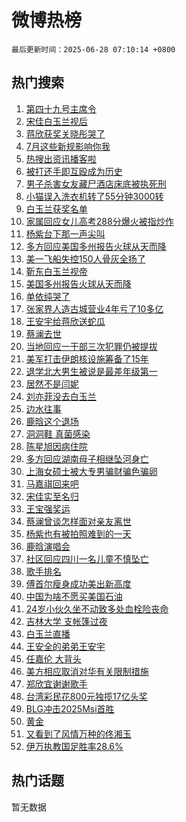 # 微博热榜

`最后更新时间：2025-06-28 07:10:14 +0800`

## 热门搜索

1. [第四十九号主席令](https://m.weibo.cn/search?containerid=100103type%3D1%26t%3D10%26q%3D%23%E7%AC%AC%E5%9B%9B%E5%8D%81%E4%B9%9D%E5%8F%B7%E4%B8%BB%E5%B8%AD%E4%BB%A4%23&stream_entry_id=51&isnewpage=1&extparam=seat%3D1%26cate%3D10103%26q%3D%2523%25E7%25AC%25AC%25E5%259B%259B%25E5%258D%2581%25E4%25B9%259D%25E5%258F%25B7%25E4%25B8%25BB%25E5%25B8%25AD%25E4%25BB%25A4%2523%26pos%3D0%26filter_type%3Drealtimehot%26stream_entry_id%3D51%26c_type%3D51%26dgr%3D0%26display_time%3D1751065813%26pre_seqid%3D17510658134730161962313)
1. [宋佳白玉兰视后](https://m.weibo.cn/search?containerid=100103type%3D1%26t%3D10%26q%3D%E5%AE%8B%E4%BD%B3%E7%99%BD%E7%8E%89%E5%85%B0%E8%A7%86%E5%90%8E&stream_entry_id=31&isnewpage=1&extparam=seat%3D1%26cate%3D5001%26q%3D%25E5%25AE%258B%25E4%25BD%25B3%25E7%2599%25BD%25E7%258E%2589%25E5%2585%25B0%25E8%25A7%2586%25E5%2590%258E%26pos%3D0%26dgr%3D0%26stream_entry_id%3D31%26filter_type%3Drealtimehot%26lcate%3D5001%26flag%3D16%26realpos%3D1%26c_type%3D31%26band_rank%3D1%26display_time%3D1751065813%26pre_seqid%3D17510658134730161962313)
1. [蒋欣获奖关晓彤哭了](https://m.weibo.cn/search?containerid=100103type%3D1%26t%3D10%26q%3D%23%E8%92%8B%E6%AC%A3%E8%8E%B7%E5%A5%96%E5%85%B3%E6%99%93%E5%BD%A4%E5%93%AD%E4%BA%86%23&stream_entry_id=31&isnewpage=1&extparam=seat%3D1%26cate%3D5001%26q%3D%2523%25E8%2592%258B%25E6%25AC%25A3%25E8%258E%25B7%25E5%25A5%2596%25E5%2585%25B3%25E6%2599%2593%25E5%25BD%25A4%25E5%2593%25AD%25E4%25BA%2586%2523%26pos%3D1%26dgr%3D0%26stream_entry_id%3D31%26filter_type%3Drealtimehot%26lcate%3D5001%26flag%3D2%26realpos%3D2%26c_type%3D31%26band_rank%3D2%26display_time%3D1751065813%26pre_seqid%3D17510658134730161962313)
1. [7月这些新规影响你我](https://m.weibo.cn/search?containerid=100103type%3D1%26t%3D10%26q%3D%237%E6%9C%88%E8%BF%99%E4%BA%9B%E6%96%B0%E8%A7%84%E5%BD%B1%E5%93%8D%E4%BD%A0%E6%88%91%23&stream_entry_id=31&isnewpage=1&extparam=seat%3D1%26cate%3D5001%26q%3D%25237%25E6%259C%2588%25E8%25BF%2599%25E4%25BA%259B%25E6%2596%25B0%25E8%25A7%2584%25E5%25BD%25B1%25E5%2593%258D%25E4%25BD%25A0%25E6%2588%2591%2523%26pos%3D2%26dgr%3D0%26stream_entry_id%3D31%26filter_type%3Drealtimehot%26lcate%3D5001%26flag%3D0%26realpos%3D3%26c_type%3D31%26band_rank%3D3%26display_time%3D1751065813%26pre_seqid%3D17510658134730161962313)
1. [热搜出资讯播客啦](https://m.weibo.cn/search?containerid=100103type%3D1%26t%3D10%26q%3D%23%E7%83%AD%E6%90%9C%E5%87%BA%E8%B5%84%E8%AE%AF%E6%92%AD%E5%AE%A2%E5%95%A6%23&stream_entry_id=31&isnewpage=1&extparam=seat%3D1%26cate%3D5001%26q%3D%2523%25E7%2583%25AD%25E6%2590%259C%25E5%2587%25BA%25E8%25B5%2584%25E8%25AE%25AF%25E6%2592%25AD%25E5%25AE%25A2%25E5%2595%25A6%2523%26pos%3D3%26dgr%3D0%26stream_entry_id%3D31%26is_ad_pos%3D1%26c_type%3D31%26filter_type%3Drealtimehot%26adid%3D292275%26lcate%3D5001%26band_rank%3D4%26display_time%3D1751065813%26pre_seqid%3D17510658134730161962313)
1. [被打还手即互殴成为历史](https://m.weibo.cn/search?containerid=100103type%3D1%26t%3D10%26q%3D%23%E8%A2%AB%E6%89%93%E8%BF%98%E6%89%8B%E5%8D%B3%E4%BA%92%E6%AE%B4%E6%88%90%E4%B8%BA%E5%8E%86%E5%8F%B2%23&stream_entry_id=31&isnewpage=1&extparam=seat%3D1%26cate%3D5001%26q%3D%2523%25E8%25A2%25AB%25E6%2589%2593%25E8%25BF%2598%25E6%2589%258B%25E5%258D%25B3%25E4%25BA%2592%25E6%25AE%25B4%25E6%2588%2590%25E4%25B8%25BA%25E5%258E%2586%25E5%258F%25B2%2523%26pos%3D4%26dgr%3D0%26stream_entry_id%3D31%26filter_type%3Drealtimehot%26lcate%3D5001%26flag%3D2%26realpos%3D4%26c_type%3D31%26band_rank%3D4%26display_time%3D1751065813%26pre_seqid%3D17510658134730161962313)
1. [男子杀害女友藏尸酒店床底被执死刑](https://m.weibo.cn/search?containerid=100103type%3D1%26t%3D10%26q%3D%23%E7%94%B7%E5%AD%90%E6%9D%80%E5%AE%B3%E5%A5%B3%E5%8F%8B%E8%97%8F%E5%B0%B8%E9%85%92%E5%BA%97%E5%BA%8A%E5%BA%95%E8%A2%AB%E6%89%A7%E6%AD%BB%E5%88%91%23&stream_entry_id=31&isnewpage=1&extparam=seat%3D1%26cate%3D5001%26q%3D%2523%25E7%2594%25B7%25E5%25AD%2590%25E6%259D%2580%25E5%25AE%25B3%25E5%25A5%25B3%25E5%258F%258B%25E8%2597%258F%25E5%25B0%25B8%25E9%2585%2592%25E5%25BA%2597%25E5%25BA%258A%25E5%25BA%2595%25E8%25A2%25AB%25E6%2589%25A7%25E6%25AD%25BB%25E5%2588%2591%2523%26pos%3D5%26dgr%3D0%26stream_entry_id%3D31%26filter_type%3Drealtimehot%26lcate%3D5001%26flag%3D0%26realpos%3D5%26c_type%3D31%26band_rank%3D5%26display_time%3D1751065813%26pre_seqid%3D17510658134730161962313)
1. [小猫误入洗衣机转了55分钟3000转](https://m.weibo.cn/search?containerid=100103type%3D1%26t%3D10%26q%3D%23%E5%B0%8F%E7%8C%AB%E8%AF%AF%E5%85%A5%E6%B4%97%E8%A1%A3%E6%9C%BA%E8%BD%AC%E4%BA%8655%E5%88%86%E9%92%9F3000%E8%BD%AC%23&stream_entry_id=31&isnewpage=1&extparam=seat%3D1%26cate%3D5001%26q%3D%2523%25E5%25B0%258F%25E7%258C%25AB%25E8%25AF%25AF%25E5%2585%25A5%25E6%25B4%2597%25E8%25A1%25A3%25E6%259C%25BA%25E8%25BD%25AC%25E4%25BA%258655%25E5%2588%2586%25E9%2592%259F3000%25E8%25BD%25AC%2523%26pos%3D6%26dgr%3D0%26stream_entry_id%3D31%26filter_type%3Drealtimehot%26lcate%3D5001%26flag%3D0%26realpos%3D6%26c_type%3D31%26band_rank%3D6%26display_time%3D1751065813%26pre_seqid%3D17510658134730161962313)
1. [白玉兰获奖名单](https://m.weibo.cn/search?containerid=100103type%3D1%26t%3D10%26q%3D%23%E7%99%BD%E7%8E%89%E5%85%B0%E8%8E%B7%E5%A5%96%E5%90%8D%E5%8D%95%23&stream_entry_id=31&isnewpage=1&extparam=seat%3D1%26cate%3D5001%26q%3D%2523%25E7%2599%25BD%25E7%258E%2589%25E5%2585%25B0%25E8%258E%25B7%25E5%25A5%2596%25E5%2590%258D%25E5%258D%2595%2523%26pos%3D7%26dgr%3D0%26stream_entry_id%3D31%26filter_type%3Drealtimehot%26lcate%3D5001%26flag%3D16%26realpos%3D7%26c_type%3D31%26band_rank%3D7%26display_time%3D1751065813%26pre_seqid%3D17510658134730161962313)
1. [家属回应女儿高考288分爆火被指炒作](https://m.weibo.cn/search?containerid=100103type%3D1%26t%3D10%26q%3D%E5%AE%B6%E5%B1%9E%E5%9B%9E%E5%BA%94%E5%A5%B3%E5%84%BF%E9%AB%98%E8%80%83288%E5%88%86%E7%88%86%E7%81%AB%E8%A2%AB%E6%8C%87%E7%82%92%E4%BD%9C&stream_entry_id=31&isnewpage=1&extparam=seat%3D1%26cate%3D5001%26q%3D%25E5%25AE%25B6%25E5%25B1%259E%25E5%259B%259E%25E5%25BA%2594%25E5%25A5%25B3%25E5%2584%25BF%25E9%25AB%2598%25E8%2580%2583288%25E5%2588%2586%25E7%2588%2586%25E7%2581%25AB%25E8%25A2%25AB%25E6%258C%2587%25E7%2582%2592%25E4%25BD%259C%26pos%3D8%26dgr%3D0%26stream_entry_id%3D31%26filter_type%3Drealtimehot%26lcate%3D5001%26flag%3D0%26realpos%3D8%26c_type%3D31%26band_rank%3D8%26display_time%3D1751065813%26pre_seqid%3D17510658134730161962313)
1. [杨紫台下那一声尖叫](https://m.weibo.cn/search?containerid=100103type%3D1%26t%3D10%26q%3D%E6%9D%A8%E7%B4%AB%E5%8F%B0%E4%B8%8B%E9%82%A3%E4%B8%80%E5%A3%B0%E5%B0%96%E5%8F%AB&stream_entry_id=31&isnewpage=1&extparam=seat%3D1%26cate%3D5001%26q%3D%25E6%259D%25A8%25E7%25B4%25AB%25E5%258F%25B0%25E4%25B8%258B%25E9%2582%25A3%25E4%25B8%2580%25E5%25A3%25B0%25E5%25B0%2596%25E5%258F%25AB%26pos%3D9%26dgr%3D0%26stream_entry_id%3D31%26filter_type%3Drealtimehot%26lcate%3D5001%26flag%3D2%26realpos%3D9%26c_type%3D31%26band_rank%3D9%26display_time%3D1751065813%26pre_seqid%3D17510658134730161962313)
1. [多方回应美国多州报告火球从天而降](https://m.weibo.cn/search?containerid=100103type%3D1%26t%3D10%26q%3D%23%E5%A4%9A%E6%96%B9%E5%9B%9E%E5%BA%94%E7%BE%8E%E5%9B%BD%E5%A4%9A%E5%B7%9E%E6%8A%A5%E5%91%8A%E7%81%AB%E7%90%83%E4%BB%8E%E5%A4%A9%E8%80%8C%E9%99%8D%23&stream_entry_id=31&isnewpage=1&extparam=seat%3D1%26cate%3D5001%26q%3D%2523%25E5%25A4%259A%25E6%2596%25B9%25E5%259B%259E%25E5%25BA%2594%25E7%25BE%258E%25E5%259B%25BD%25E5%25A4%259A%25E5%25B7%259E%25E6%258A%25A5%25E5%2591%258A%25E7%2581%25AB%25E7%2590%2583%25E4%25BB%258E%25E5%25A4%25A9%25E8%2580%258C%25E9%2599%258D%2523%26pos%3D10%26dgr%3D0%26stream_entry_id%3D31%26filter_type%3Drealtimehot%26lcate%3D5001%26flag%3D1%26realpos%3D10%26c_type%3D31%26band_rank%3D10%26display_time%3D1751065813%26pre_seqid%3D17510658134730161962313)
1. [美一飞船失控150人骨灰全扬了](https://m.weibo.cn/search?containerid=100103type%3D1%26t%3D10%26q%3D%23%E7%BE%8E%E4%B8%80%E9%A3%9E%E8%88%B9%E5%A4%B1%E6%8E%A7150%E4%BA%BA%E9%AA%A8%E7%81%B0%E5%85%A8%E6%89%AC%E4%BA%86%23&stream_entry_id=31&isnewpage=1&extparam=seat%3D1%26cate%3D5001%26q%3D%2523%25E7%25BE%258E%25E4%25B8%2580%25E9%25A3%259E%25E8%2588%25B9%25E5%25A4%25B1%25E6%258E%25A7150%25E4%25BA%25BA%25E9%25AA%25A8%25E7%2581%25B0%25E5%2585%25A8%25E6%2589%25AC%25E4%25BA%2586%2523%26pos%3D11%26dgr%3D0%26stream_entry_id%3D31%26filter_type%3Drealtimehot%26lcate%3D5001%26flag%3D0%26realpos%3D11%26c_type%3D31%26band_rank%3D11%26display_time%3D1751065813%26pre_seqid%3D17510658134730161962313)
1. [靳东白玉兰视帝](https://m.weibo.cn/search?containerid=100103type%3D1%26t%3D10%26q%3D%23%E9%9D%B3%E4%B8%9C%E7%99%BD%E7%8E%89%E5%85%B0%E8%A7%86%E5%B8%9D%23&stream_entry_id=31&isnewpage=1&extparam=seat%3D1%26cate%3D5001%26q%3D%2523%25E9%259D%25B3%25E4%25B8%259C%25E7%2599%25BD%25E7%258E%2589%25E5%2585%25B0%25E8%25A7%2586%25E5%25B8%259D%2523%26pos%3D12%26dgr%3D0%26stream_entry_id%3D31%26filter_type%3Drealtimehot%26lcate%3D5001%26flag%3D0%26realpos%3D12%26c_type%3D31%26band_rank%3D12%26display_time%3D1751065813%26pre_seqid%3D17510658134730161962313)
1. [美国多州报告火球从天而降](https://m.weibo.cn/search?containerid=100103type%3D1%26t%3D10%26q%3D%23%E7%BE%8E%E5%9B%BD%E5%A4%9A%E5%B7%9E%E6%8A%A5%E5%91%8A%E7%81%AB%E7%90%83%E4%BB%8E%E5%A4%A9%E8%80%8C%E9%99%8D%23&stream_entry_id=31&isnewpage=1&extparam=seat%3D1%26cate%3D5001%26q%3D%2523%25E7%25BE%258E%25E5%259B%25BD%25E5%25A4%259A%25E5%25B7%259E%25E6%258A%25A5%25E5%2591%258A%25E7%2581%25AB%25E7%2590%2583%25E4%25BB%258E%25E5%25A4%25A9%25E8%2580%258C%25E9%2599%258D%2523%26pos%3D13%26dgr%3D0%26stream_entry_id%3D31%26filter_type%3Drealtimehot%26lcate%3D5001%26flag%3D0%26realpos%3D13%26c_type%3D31%26band_rank%3D13%26display_time%3D1751065813%26pre_seqid%3D17510658134730161962313)
1. [单依纯哭了](https://m.weibo.cn/search?containerid=100103type%3D1%26t%3D10%26q%3D%E5%8D%95%E4%BE%9D%E7%BA%AF%E5%93%AD%E4%BA%86&stream_entry_id=31&isnewpage=1&extparam=seat%3D1%26cate%3D5001%26q%3D%25E5%258D%2595%25E4%25BE%259D%25E7%25BA%25AF%25E5%2593%25AD%25E4%25BA%2586%26pos%3D14%26dgr%3D0%26stream_entry_id%3D31%26filter_type%3Drealtimehot%26lcate%3D5001%26flag%3D0%26realpos%3D14%26c_type%3D31%26band_rank%3D14%26display_time%3D1751065813%26pre_seqid%3D17510658134730161962313)
1. [张家界人造古城营业4年亏了10多亿](https://m.weibo.cn/search?containerid=100103type%3D1%26t%3D10%26q%3D%23%E5%BC%A0%E5%AE%B6%E7%95%8C%E4%BA%BA%E9%80%A0%E5%8F%A4%E5%9F%8E%E8%90%A5%E4%B8%9A4%E5%B9%B4%E4%BA%8F%E4%BA%8610%E5%A4%9A%E4%BA%BF%23&stream_entry_id=31&isnewpage=1&extparam=seat%3D1%26cate%3D5001%26q%3D%2523%25E5%25BC%25A0%25E5%25AE%25B6%25E7%2595%258C%25E4%25BA%25BA%25E9%2580%25A0%25E5%258F%25A4%25E5%259F%258E%25E8%2590%25A5%25E4%25B8%259A4%25E5%25B9%25B4%25E4%25BA%258F%25E4%25BA%258610%25E5%25A4%259A%25E4%25BA%25BF%2523%26pos%3D15%26dgr%3D0%26stream_entry_id%3D31%26filter_type%3Drealtimehot%26lcate%3D5001%26flag%3D0%26realpos%3D15%26c_type%3D31%26band_rank%3D15%26display_time%3D1751065813%26pre_seqid%3D17510658134730161962313)
1. [王安宇给蒋欣送蛇瓜](https://m.weibo.cn/search?containerid=100103type%3D1%26t%3D10%26q%3D%23%E7%8E%8B%E5%AE%89%E5%AE%87%E7%BB%99%E8%92%8B%E6%AC%A3%E9%80%81%E8%9B%87%E7%93%9C%23&stream_entry_id=31&isnewpage=1&extparam=seat%3D1%26cate%3D5001%26q%3D%2523%25E7%258E%258B%25E5%25AE%2589%25E5%25AE%2587%25E7%25BB%2599%25E8%2592%258B%25E6%25AC%25A3%25E9%2580%2581%25E8%259B%2587%25E7%2593%259C%2523%26pos%3D16%26dgr%3D0%26stream_entry_id%3D31%26filter_type%3Drealtimehot%26lcate%3D5001%26flag%3D2%26realpos%3D16%26c_type%3D31%26band_rank%3D16%26display_time%3D1751065813%26pre_seqid%3D17510658134730161962313)
1. [蔡澜去世](https://m.weibo.cn/search?containerid=100103type%3D1%26t%3D10%26q%3D%23%E8%94%A1%E6%BE%9C%E5%8E%BB%E4%B8%96%23&stream_entry_id=31&isnewpage=1&extparam=seat%3D1%26cate%3D5001%26q%3D%2523%25E8%2594%25A1%25E6%25BE%259C%25E5%258E%25BB%25E4%25B8%2596%2523%26pos%3D17%26dgr%3D0%26stream_entry_id%3D31%26filter_type%3Drealtimehot%26lcate%3D5001%26flag%3D0%26realpos%3D17%26c_type%3D31%26band_rank%3D17%26display_time%3D1751065813%26pre_seqid%3D17510658134730161962313)
1. [当地回应一干部三次犯罪仍被提拔](https://m.weibo.cn/search?containerid=100103type%3D1%26t%3D10%26q%3D%23%E5%BD%93%E5%9C%B0%E5%9B%9E%E5%BA%94%E4%B8%80%E5%B9%B2%E9%83%A8%E4%B8%89%E6%AC%A1%E7%8A%AF%E7%BD%AA%E4%BB%8D%E8%A2%AB%E6%8F%90%E6%8B%94%23&stream_entry_id=31&isnewpage=1&extparam=seat%3D1%26cate%3D5001%26q%3D%2523%25E5%25BD%2593%25E5%259C%25B0%25E5%259B%259E%25E5%25BA%2594%25E4%25B8%2580%25E5%25B9%25B2%25E9%2583%25A8%25E4%25B8%2589%25E6%25AC%25A1%25E7%258A%25AF%25E7%25BD%25AA%25E4%25BB%258D%25E8%25A2%25AB%25E6%258F%2590%25E6%258B%2594%2523%26pos%3D18%26dgr%3D0%26stream_entry_id%3D31%26filter_type%3Drealtimehot%26lcate%3D5001%26flag%3D0%26realpos%3D18%26c_type%3D31%26band_rank%3D18%26display_time%3D1751065813%26pre_seqid%3D17510658134730161962313)
1. [美军打击伊朗核设施筹备了15年](https://m.weibo.cn/search?containerid=100103type%3D1%26t%3D10%26q%3D%23%E7%BE%8E%E5%86%9B%E6%89%93%E5%87%BB%E4%BC%8A%E6%9C%97%E6%A0%B8%E8%AE%BE%E6%96%BD%E7%AD%B9%E5%A4%87%E4%BA%8615%E5%B9%B4%23&stream_entry_id=31&isnewpage=1&extparam=seat%3D1%26cate%3D5001%26q%3D%2523%25E7%25BE%258E%25E5%2586%259B%25E6%2589%2593%25E5%2587%25BB%25E4%25BC%258A%25E6%259C%2597%25E6%25A0%25B8%25E8%25AE%25BE%25E6%2596%25BD%25E7%25AD%25B9%25E5%25A4%2587%25E4%25BA%258615%25E5%25B9%25B4%2523%26pos%3D19%26dgr%3D0%26stream_entry_id%3D31%26filter_type%3Drealtimehot%26lcate%3D5001%26flag%3D0%26realpos%3D19%26c_type%3D31%26band_rank%3D19%26display_time%3D1751065813%26pre_seqid%3D17510658134730161962313)
1. [退学北大男生被说是最差年级第一](https://m.weibo.cn/search?containerid=100103type%3D1%26t%3D10%26q%3D%23%E9%80%80%E5%AD%A6%E5%8C%97%E5%A4%A7%E7%94%B7%E7%94%9F%E8%A2%AB%E8%AF%B4%E6%98%AF%E6%9C%80%E5%B7%AE%E5%B9%B4%E7%BA%A7%E7%AC%AC%E4%B8%80%23&stream_entry_id=31&isnewpage=1&extparam=seat%3D1%26cate%3D5001%26q%3D%2523%25E9%2580%2580%25E5%25AD%25A6%25E5%258C%2597%25E5%25A4%25A7%25E7%2594%25B7%25E7%2594%259F%25E8%25A2%25AB%25E8%25AF%25B4%25E6%2598%25AF%25E6%259C%2580%25E5%25B7%25AE%25E5%25B9%25B4%25E7%25BA%25A7%25E7%25AC%25AC%25E4%25B8%2580%2523%26pos%3D20%26dgr%3D0%26stream_entry_id%3D31%26filter_type%3Drealtimehot%26lcate%3D5001%26flag%3D0%26realpos%3D20%26c_type%3D31%26band_rank%3D20%26display_time%3D1751065813%26pre_seqid%3D17510658134730161962313)
1. [居然不是闫妮](https://m.weibo.cn/search?containerid=100103type%3D1%26t%3D10%26q%3D%23%E5%B1%85%E7%84%B6%E4%B8%8D%E6%98%AF%E9%97%AB%E5%A6%AE%23&stream_entry_id=31&isnewpage=1&extparam=seat%3D1%26cate%3D5001%26q%3D%2523%25E5%25B1%2585%25E7%2584%25B6%25E4%25B8%258D%25E6%2598%25AF%25E9%2597%25AB%25E5%25A6%25AE%2523%26pos%3D21%26dgr%3D0%26stream_entry_id%3D31%26filter_type%3Drealtimehot%26lcate%3D5001%26flag%3D2%26realpos%3D21%26c_type%3D31%26band_rank%3D21%26display_time%3D1751065813%26pre_seqid%3D17510658134730161962313)
1. [刘亦菲没去白玉兰](https://m.weibo.cn/search?containerid=100103type%3D1%26t%3D10%26q%3D%23%E5%88%98%E4%BA%A6%E8%8F%B2%E6%B2%A1%E5%8E%BB%E7%99%BD%E7%8E%89%E5%85%B0%23&stream_entry_id=31&isnewpage=1&extparam=seat%3D1%26cate%3D5001%26q%3D%2523%25E5%2588%2598%25E4%25BA%25A6%25E8%258F%25B2%25E6%25B2%25A1%25E5%258E%25BB%25E7%2599%25BD%25E7%258E%2589%25E5%2585%25B0%2523%26pos%3D22%26dgr%3D0%26stream_entry_id%3D31%26filter_type%3Drealtimehot%26lcate%3D5001%26flag%3D0%26realpos%3D22%26c_type%3D31%26band_rank%3D22%26display_time%3D1751065813%26pre_seqid%3D17510658134730161962313)
1. [边水往事](https://m.weibo.cn/search?containerid=100103type%3D1%26t%3D10%26q%3D%E8%BE%B9%E6%B0%B4%E5%BE%80%E4%BA%8B&stream_entry_id=31&isnewpage=1&extparam=seat%3D1%26cate%3D5001%26q%3D%25E8%25BE%25B9%25E6%25B0%25B4%25E5%25BE%2580%25E4%25BA%258B%26pos%3D23%26dgr%3D0%26stream_entry_id%3D31%26filter_type%3Drealtimehot%26lcate%3D5001%26flag%3D0%26realpos%3D23%26c_type%3D31%26band_rank%3D23%26display_time%3D1751065813%26pre_seqid%3D17510658134730161962313)
1. [鹿晗这个退场](https://m.weibo.cn/search?containerid=100103type%3D1%26t%3D10%26q%3D%23%E9%B9%BF%E6%99%97%E8%BF%99%E4%B8%AA%E9%80%80%E5%9C%BA%23&stream_entry_id=31&isnewpage=1&extparam=seat%3D1%26cate%3D5001%26q%3D%2523%25E9%25B9%25BF%25E6%2599%2597%25E8%25BF%2599%25E4%25B8%25AA%25E9%2580%2580%25E5%259C%25BA%2523%26pos%3D24%26dgr%3D0%26stream_entry_id%3D31%26filter_type%3Drealtimehot%26lcate%3D5001%26flag%3D2%26realpos%3D24%26c_type%3D31%26band_rank%3D24%26display_time%3D1751065813%26pre_seqid%3D17510658134730161962313)
1. [洞洞鞋 真菌感染](https://m.weibo.cn/search?containerid=100103type%3D1%26t%3D10%26q%3D%E6%B4%9E%E6%B4%9E%E9%9E%8B+%E7%9C%9F%E8%8F%8C%E6%84%9F%E6%9F%93&stream_entry_id=31&isnewpage=1&extparam=seat%3D1%26cate%3D5001%26q%3D%25E6%25B4%259E%25E6%25B4%259E%25E9%259E%258B%2520%25E7%259C%259F%25E8%258F%258C%25E6%2584%259F%25E6%259F%2593%26pos%3D25%26dgr%3D0%26stream_entry_id%3D31%26filter_type%3Drealtimehot%26lcate%3D5001%26flag%3D0%26realpos%3D25%26c_type%3D31%26band_rank%3D25%26display_time%3D1751065813%26pre_seqid%3D17510658134730161962313)
1. [陈星旭因病住院](https://m.weibo.cn/search?containerid=100103type%3D1%26t%3D10%26q%3D%23%E9%99%88%E6%98%9F%E6%97%AD%E5%9B%A0%E7%97%85%E4%BD%8F%E9%99%A2%23&stream_entry_id=31&isnewpage=1&extparam=seat%3D1%26cate%3D5001%26q%3D%2523%25E9%2599%2588%25E6%2598%259F%25E6%2597%25AD%25E5%259B%25A0%25E7%2597%2585%25E4%25BD%258F%25E9%2599%25A2%2523%26pos%3D26%26dgr%3D0%26stream_entry_id%3D31%26filter_type%3Drealtimehot%26lcate%3D5001%26flag%3D0%26realpos%3D26%26c_type%3D31%26band_rank%3D26%26display_time%3D1751065813%26pre_seqid%3D17510658134730161962313)
1. [多方回应湖南母子相继坠河身亡](https://m.weibo.cn/search?containerid=100103type%3D1%26t%3D10%26q%3D%23%E5%A4%9A%E6%96%B9%E5%9B%9E%E5%BA%94%E6%B9%96%E5%8D%97%E6%AF%8D%E5%AD%90%E7%9B%B8%E7%BB%A7%E5%9D%A0%E6%B2%B3%E8%BA%AB%E4%BA%A1%23&stream_entry_id=31&isnewpage=1&extparam=seat%3D1%26cate%3D5001%26q%3D%2523%25E5%25A4%259A%25E6%2596%25B9%25E5%259B%259E%25E5%25BA%2594%25E6%25B9%2596%25E5%258D%2597%25E6%25AF%258D%25E5%25AD%2590%25E7%259B%25B8%25E7%25BB%25A7%25E5%259D%25A0%25E6%25B2%25B3%25E8%25BA%25AB%25E4%25BA%25A1%2523%26pos%3D27%26dgr%3D0%26stream_entry_id%3D31%26filter_type%3Drealtimehot%26lcate%3D5001%26flag%3D0%26realpos%3D27%26c_type%3D31%26band_rank%3D27%26display_time%3D1751065813%26pre_seqid%3D17510658134730161962313)
1. [上海女硕士被大专男骗财骗色骗卵](https://m.weibo.cn/search?containerid=100103type%3D1%26t%3D10%26q%3D%23%E4%B8%8A%E6%B5%B7%E5%A5%B3%E7%A1%95%E5%A3%AB%E8%A2%AB%E5%A4%A7%E4%B8%93%E7%94%B7%E9%AA%97%E8%B4%A2%E9%AA%97%E8%89%B2%E9%AA%97%E5%8D%B5%23&stream_entry_id=31&isnewpage=1&extparam=seat%3D1%26cate%3D5001%26q%3D%2523%25E4%25B8%258A%25E6%25B5%25B7%25E5%25A5%25B3%25E7%25A1%2595%25E5%25A3%25AB%25E8%25A2%25AB%25E5%25A4%25A7%25E4%25B8%2593%25E7%2594%25B7%25E9%25AA%2597%25E8%25B4%25A2%25E9%25AA%2597%25E8%2589%25B2%25E9%25AA%2597%25E5%258D%25B5%2523%26pos%3D28%26dgr%3D0%26stream_entry_id%3D31%26filter_type%3Drealtimehot%26lcate%3D5001%26flag%3D0%26realpos%3D28%26c_type%3D31%26band_rank%3D28%26display_time%3D1751065813%26pre_seqid%3D17510658134730161962313)
1. [马嘉祺回来吧](https://m.weibo.cn/search?containerid=100103type%3D1%26t%3D10%26q%3D%E9%A9%AC%E5%98%89%E7%A5%BA%E5%9B%9E%E6%9D%A5%E5%90%A7&stream_entry_id=31&isnewpage=1&extparam=seat%3D1%26cate%3D5001%26q%3D%25E9%25A9%25AC%25E5%2598%2589%25E7%25A5%25BA%25E5%259B%259E%25E6%259D%25A5%25E5%2590%25A7%26pos%3D29%26dgr%3D0%26stream_entry_id%3D31%26filter_type%3Drealtimehot%26lcate%3D5001%26flag%3D0%26realpos%3D29%26c_type%3D31%26band_rank%3D29%26display_time%3D1751065813%26pre_seqid%3D17510658134730161962313)
1. [宋佳实至名归](https://m.weibo.cn/search?containerid=100103type%3D1%26t%3D10%26q%3D%23%E5%AE%8B%E4%BD%B3%E5%AE%9E%E8%87%B3%E5%90%8D%E5%BD%92%23&stream_entry_id=31&isnewpage=1&extparam=seat%3D1%26cate%3D5001%26q%3D%2523%25E5%25AE%258B%25E4%25BD%25B3%25E5%25AE%259E%25E8%2587%25B3%25E5%2590%258D%25E5%25BD%2592%2523%26pos%3D30%26dgr%3D0%26stream_entry_id%3D31%26filter_type%3Drealtimehot%26lcate%3D5001%26flag%3D0%26realpos%3D30%26c_type%3D31%26band_rank%3D30%26display_time%3D1751065813%26pre_seqid%3D17510658134730161962313)
1. [王宝强奖运](https://m.weibo.cn/search?containerid=100103type%3D1%26t%3D10%26q%3D%23%E7%8E%8B%E5%AE%9D%E5%BC%BA%E5%A5%96%E8%BF%90%23&stream_entry_id=31&isnewpage=1&extparam=seat%3D1%26cate%3D5001%26q%3D%2523%25E7%258E%258B%25E5%25AE%259D%25E5%25BC%25BA%25E5%25A5%2596%25E8%25BF%2590%2523%26pos%3D31%26dgr%3D0%26stream_entry_id%3D31%26filter_type%3Drealtimehot%26lcate%3D5001%26flag%3D0%26realpos%3D31%26c_type%3D31%26band_rank%3D31%26display_time%3D1751065813%26pre_seqid%3D17510658134730161962313)
1. [蔡澜曾谈怎样面对亲友离世](https://m.weibo.cn/search?containerid=100103type%3D1%26t%3D10%26q%3D%23%E8%94%A1%E6%BE%9C%E6%9B%BE%E8%B0%88%E6%80%8E%E6%A0%B7%E9%9D%A2%E5%AF%B9%E4%BA%B2%E5%8F%8B%E7%A6%BB%E4%B8%96%23&stream_entry_id=31&isnewpage=1&extparam=seat%3D1%26cate%3D5001%26q%3D%2523%25E8%2594%25A1%25E6%25BE%259C%25E6%259B%25BE%25E8%25B0%2588%25E6%2580%258E%25E6%25A0%25B7%25E9%259D%25A2%25E5%25AF%25B9%25E4%25BA%25B2%25E5%258F%258B%25E7%25A6%25BB%25E4%25B8%2596%2523%26pos%3D32%26dgr%3D0%26stream_entry_id%3D31%26filter_type%3Drealtimehot%26lcate%3D5001%26flag%3D0%26realpos%3D32%26c_type%3D31%26band_rank%3D32%26display_time%3D1751065813%26pre_seqid%3D17510658134730161962313)
1. [杨紫也有被拍照难到的一天](https://m.weibo.cn/search?containerid=100103type%3D1%26t%3D10%26q%3D%23%E6%9D%A8%E7%B4%AB%E4%B9%9F%E6%9C%89%E8%A2%AB%E6%8B%8D%E7%85%A7%E9%9A%BE%E5%88%B0%E7%9A%84%E4%B8%80%E5%A4%A9%23&stream_entry_id=31&isnewpage=1&extparam=seat%3D1%26cate%3D5001%26q%3D%2523%25E6%259D%25A8%25E7%25B4%25AB%25E4%25B9%259F%25E6%259C%2589%25E8%25A2%25AB%25E6%258B%258D%25E7%2585%25A7%25E9%259A%25BE%25E5%2588%25B0%25E7%259A%2584%25E4%25B8%2580%25E5%25A4%25A9%2523%26pos%3D33%26dgr%3D0%26stream_entry_id%3D31%26filter_type%3Drealtimehot%26lcate%3D5001%26flag%3D1%26realpos%3D33%26c_type%3D31%26band_rank%3D33%26display_time%3D1751065813%26pre_seqid%3D17510658134730161962313)
1. [鹿晗演唱会](https://m.weibo.cn/search?containerid=100103type%3D1%26t%3D10%26q%3D%23%E9%B9%BF%E6%99%97%E6%BC%94%E5%94%B1%E4%BC%9A%23&stream_entry_id=31&isnewpage=1&extparam=seat%3D1%26cate%3D5001%26q%3D%2523%25E9%25B9%25BF%25E6%2599%2597%25E6%25BC%2594%25E5%2594%25B1%25E4%25BC%259A%2523%26pos%3D34%26dgr%3D0%26stream_entry_id%3D31%26filter_type%3Drealtimehot%26lcate%3D5001%26flag%3D0%26realpos%3D34%26c_type%3D31%26band_rank%3D34%26display_time%3D1751065813%26pre_seqid%3D17510658134730161962313)
1. [社区回应四川一名儿童不慎坠亡](https://m.weibo.cn/search?containerid=100103type%3D1%26t%3D10%26q%3D%23%E7%A4%BE%E5%8C%BA%E5%9B%9E%E5%BA%94%E5%9B%9B%E5%B7%9D%E4%B8%80%E5%90%8D%E5%84%BF%E7%AB%A5%E4%B8%8D%E6%85%8E%E5%9D%A0%E4%BA%A1%23&stream_entry_id=31&isnewpage=1&extparam=seat%3D1%26cate%3D5001%26q%3D%2523%25E7%25A4%25BE%25E5%258C%25BA%25E5%259B%259E%25E5%25BA%2594%25E5%259B%259B%25E5%25B7%259D%25E4%25B8%2580%25E5%2590%258D%25E5%2584%25BF%25E7%25AB%25A5%25E4%25B8%258D%25E6%2585%258E%25E5%259D%25A0%25E4%25BA%25A1%2523%26pos%3D35%26dgr%3D0%26stream_entry_id%3D31%26filter_type%3Drealtimehot%26lcate%3D5001%26flag%3D0%26realpos%3D35%26c_type%3D31%26band_rank%3D35%26display_time%3D1751065813%26pre_seqid%3D17510658134730161962313)
1. [歌手排名](https://m.weibo.cn/search?containerid=100103type%3D1%26t%3D10%26q%3D%E6%AD%8C%E6%89%8B%E6%8E%92%E5%90%8D&stream_entry_id=31&isnewpage=1&extparam=seat%3D1%26cate%3D5001%26q%3D%25E6%25AD%258C%25E6%2589%258B%25E6%258E%2592%25E5%2590%258D%26pos%3D36%26dgr%3D0%26stream_entry_id%3D31%26filter_type%3Drealtimehot%26lcate%3D5001%26flag%3D0%26realpos%3D36%26c_type%3D31%26band_rank%3D36%26display_time%3D1751065813%26pre_seqid%3D17510658134730161962313)
1. [傅首尔瘦身成功美出新高度](https://m.weibo.cn/search?containerid=100103type%3D1%26t%3D10%26q%3D%23%E5%82%85%E9%A6%96%E5%B0%94%E7%98%A6%E8%BA%AB%E6%88%90%E5%8A%9F%E7%BE%8E%E5%87%BA%E6%96%B0%E9%AB%98%E5%BA%A6%23&stream_entry_id=31&isnewpage=1&extparam=seat%3D1%26cate%3D5001%26q%3D%2523%25E5%2582%2585%25E9%25A6%2596%25E5%25B0%2594%25E7%2598%25A6%25E8%25BA%25AB%25E6%2588%2590%25E5%258A%259F%25E7%25BE%258E%25E5%2587%25BA%25E6%2596%25B0%25E9%25AB%2598%25E5%25BA%25A6%2523%26pos%3D37%26dgr%3D0%26stream_entry_id%3D31%26filter_type%3Drealtimehot%26lcate%3D5001%26flag%3D0%26realpos%3D37%26c_type%3D31%26band_rank%3D37%26display_time%3D1751065813%26pre_seqid%3D17510658134730161962313)
1. [中国为啥不愿买美国石油](https://m.weibo.cn/search?containerid=100103type%3D1%26t%3D10%26q%3D%23%E4%B8%AD%E5%9B%BD%E4%B8%BA%E5%95%A5%E4%B8%8D%E6%84%BF%E4%B9%B0%E7%BE%8E%E5%9B%BD%E7%9F%B3%E6%B2%B9%23&stream_entry_id=31&isnewpage=1&extparam=seat%3D1%26cate%3D5001%26q%3D%2523%25E4%25B8%25AD%25E5%259B%25BD%25E4%25B8%25BA%25E5%2595%25A5%25E4%25B8%258D%25E6%2584%25BF%25E4%25B9%25B0%25E7%25BE%258E%25E5%259B%25BD%25E7%259F%25B3%25E6%25B2%25B9%2523%26pos%3D38%26dgr%3D0%26stream_entry_id%3D31%26filter_type%3Drealtimehot%26lcate%3D5001%26flag%3D0%26realpos%3D38%26c_type%3D31%26band_rank%3D38%26display_time%3D1751065813%26pre_seqid%3D17510658134730161962313)
1. [24岁小伙久坐不动致多处血栓险丧命](https://m.weibo.cn/search?containerid=100103type%3D1%26t%3D10%26q%3D%2324%E5%B2%81%E5%B0%8F%E4%BC%99%E4%B9%85%E5%9D%90%E4%B8%8D%E5%8A%A8%E8%87%B4%E5%A4%9A%E5%A4%84%E8%A1%80%E6%A0%93%E9%99%A9%E4%B8%A7%E5%91%BD%23&stream_entry_id=31&isnewpage=1&extparam=seat%3D1%26cate%3D5001%26q%3D%252324%25E5%25B2%2581%25E5%25B0%258F%25E4%25BC%2599%25E4%25B9%2585%25E5%259D%2590%25E4%25B8%258D%25E5%258A%25A8%25E8%2587%25B4%25E5%25A4%259A%25E5%25A4%2584%25E8%25A1%2580%25E6%25A0%2593%25E9%2599%25A9%25E4%25B8%25A7%25E5%2591%25BD%2523%26pos%3D39%26dgr%3D0%26stream_entry_id%3D31%26filter_type%3Drealtimehot%26lcate%3D5001%26flag%3D0%26realpos%3D39%26c_type%3D31%26band_rank%3D39%26display_time%3D1751065813%26pre_seqid%3D17510658134730161962313)
1. [吉林大学 支帐篷过夜](https://m.weibo.cn/search?containerid=100103type%3D1%26t%3D10%26q%3D%E5%90%89%E6%9E%97%E5%A4%A7%E5%AD%A6+%E6%94%AF%E5%B8%90%E7%AF%B7%E8%BF%87%E5%A4%9C&stream_entry_id=31&isnewpage=1&extparam=seat%3D1%26cate%3D5001%26q%3D%25E5%2590%2589%25E6%259E%2597%25E5%25A4%25A7%25E5%25AD%25A6%2520%25E6%2594%25AF%25E5%25B8%2590%25E7%25AF%25B7%25E8%25BF%2587%25E5%25A4%259C%26pos%3D40%26dgr%3D0%26stream_entry_id%3D31%26filter_type%3Drealtimehot%26lcate%3D5001%26flag%3D0%26realpos%3D40%26c_type%3D31%26band_rank%3D40%26display_time%3D1751065813%26pre_seqid%3D17510658134730161962313)
1. [白玉兰直播](https://m.weibo.cn/search?containerid=100103type%3D1%26t%3D10%26q%3D%23%E7%99%BD%E7%8E%89%E5%85%B0%E7%9B%B4%E6%92%AD%23&stream_entry_id=31&isnewpage=1&extparam=seat%3D1%26cate%3D5001%26q%3D%2523%25E7%2599%25BD%25E7%258E%2589%25E5%2585%25B0%25E7%259B%25B4%25E6%2592%25AD%2523%26pos%3D41%26dgr%3D0%26stream_entry_id%3D31%26filter_type%3Drealtimehot%26lcate%3D5001%26flag%3D0%26realpos%3D41%26c_type%3D31%26band_rank%3D41%26display_time%3D1751065813%26pre_seqid%3D17510658134730161962313)
1. [王安全的弟弟王安宇](https://m.weibo.cn/search?containerid=100103type%3D1%26t%3D10%26q%3D%23%E7%8E%8B%E5%AE%89%E5%85%A8%E7%9A%84%E5%BC%9F%E5%BC%9F%E7%8E%8B%E5%AE%89%E5%AE%87%23&stream_entry_id=31&isnewpage=1&extparam=seat%3D1%26cate%3D5001%26q%3D%2523%25E7%258E%258B%25E5%25AE%2589%25E5%2585%25A8%25E7%259A%2584%25E5%25BC%259F%25E5%25BC%259F%25E7%258E%258B%25E5%25AE%2589%25E5%25AE%2587%2523%26pos%3D42%26dgr%3D0%26stream_entry_id%3D31%26filter_type%3Drealtimehot%26lcate%3D5001%26flag%3D0%26realpos%3D42%26c_type%3D31%26band_rank%3D42%26display_time%3D1751065813%26pre_seqid%3D17510658134730161962313)
1. [任嘉伦 大背头](https://m.weibo.cn/search?containerid=100103type%3D1%26t%3D10%26q%3D%E4%BB%BB%E5%98%89%E4%BC%A6+%E5%A4%A7%E8%83%8C%E5%A4%B4&stream_entry_id=31&isnewpage=1&extparam=seat%3D1%26cate%3D5001%26q%3D%25E4%25BB%25BB%25E5%2598%2589%25E4%25BC%25A6%2520%25E5%25A4%25A7%25E8%2583%258C%25E5%25A4%25B4%26pos%3D43%26dgr%3D0%26stream_entry_id%3D31%26filter_type%3Drealtimehot%26lcate%3D5001%26flag%3D1%26realpos%3D43%26c_type%3D31%26band_rank%3D43%26display_time%3D1751065813%26pre_seqid%3D17510658134730161962313)
1. [美方相应取消对华有关限制措施](https://m.weibo.cn/search?containerid=100103type%3D1%26t%3D10%26q%3D%23%E7%BE%8E%E6%96%B9%E7%9B%B8%E5%BA%94%E5%8F%96%E6%B6%88%E5%AF%B9%E5%8D%8E%E6%9C%89%E5%85%B3%E9%99%90%E5%88%B6%E6%8E%AA%E6%96%BD%23&stream_entry_id=31&isnewpage=1&extparam=seat%3D1%26cate%3D5001%26q%3D%2523%25E7%25BE%258E%25E6%2596%25B9%25E7%259B%25B8%25E5%25BA%2594%25E5%258F%2596%25E6%25B6%2588%25E5%25AF%25B9%25E5%258D%258E%25E6%259C%2589%25E5%2585%25B3%25E9%2599%2590%25E5%2588%25B6%25E6%258E%25AA%25E6%2596%25BD%2523%26pos%3D44%26dgr%3D0%26stream_entry_id%3D31%26filter_type%3Drealtimehot%26lcate%3D5001%26flag%3D0%26realpos%3D44%26c_type%3D31%26band_rank%3D44%26display_time%3D1751065813%26pre_seqid%3D17510658134730161962313)
1. [郑欣宜谢谢歌手](https://m.weibo.cn/search?containerid=100103type%3D1%26t%3D10%26q%3D%E9%83%91%E6%AC%A3%E5%AE%9C%E8%B0%A2%E8%B0%A2%E6%AD%8C%E6%89%8B&stream_entry_id=31&isnewpage=1&extparam=seat%3D1%26cate%3D5001%26q%3D%25E9%2583%2591%25E6%25AC%25A3%25E5%25AE%259C%25E8%25B0%25A2%25E8%25B0%25A2%25E6%25AD%258C%25E6%2589%258B%26pos%3D45%26dgr%3D0%26stream_entry_id%3D31%26filter_type%3Drealtimehot%26lcate%3D5001%26flag%3D0%26realpos%3D45%26c_type%3D31%26band_rank%3D45%26display_time%3D1751065813%26pre_seqid%3D17510658134730161962313)
1. [台湾彩民花800元独揽17亿头奖](https://m.weibo.cn/search?containerid=100103type%3D1%26t%3D10%26q%3D%23%E5%8F%B0%E6%B9%BE%E5%BD%A9%E6%B0%91%E8%8A%B1800%E5%85%83%E7%8B%AC%E6%8F%BD17%E4%BA%BF%E5%A4%B4%E5%A5%96%23&stream_entry_id=31&isnewpage=1&extparam=seat%3D1%26cate%3D5001%26q%3D%2523%25E5%258F%25B0%25E6%25B9%25BE%25E5%25BD%25A9%25E6%25B0%2591%25E8%258A%25B1800%25E5%2585%2583%25E7%258B%25AC%25E6%258F%25BD17%25E4%25BA%25BF%25E5%25A4%25B4%25E5%25A5%2596%2523%26pos%3D46%26dgr%3D0%26stream_entry_id%3D31%26filter_type%3Drealtimehot%26lcate%3D5001%26flag%3D0%26realpos%3D46%26c_type%3D31%26band_rank%3D46%26display_time%3D1751065813%26pre_seqid%3D17510658134730161962313)
1. [BLG冲击2025Msi首胜](https://m.weibo.cn/search?containerid=100103type%3D1%26t%3D10%26q%3D%23BLG%E5%86%B2%E5%87%BB2025Msi%E9%A6%96%E8%83%9C%23&stream_entry_id=31&isnewpage=1&extparam=seat%3D1%26cate%3D5001%26q%3D%2523BLG%25E5%2586%25B2%25E5%2587%25BB2025Msi%25E9%25A6%2596%25E8%2583%259C%2523%26pos%3D47%26dgr%3D0%26stream_entry_id%3D31%26filter_type%3Drealtimehot%26lcate%3D5001%26flag%3D0%26realpos%3D47%26c_type%3D31%26band_rank%3D47%26display_time%3D1751065813%26pre_seqid%3D17510658134730161962313)
1. [黄金](https://m.weibo.cn/search?containerid=100103type%3D1%26t%3D10%26q%3D%E9%BB%84%E9%87%91&stream_entry_id=31&isnewpage=1&extparam=seat%3D1%26cate%3D5001%26q%3D%25E9%25BB%2584%25E9%2587%2591%26pos%3D48%26dgr%3D0%26stream_entry_id%3D31%26filter_type%3Drealtimehot%26lcate%3D5001%26flag%3D0%26realpos%3D48%26c_type%3D31%26band_rank%3D48%26display_time%3D1751065813%26pre_seqid%3D17510658134730161962313)
1. [又看到了风情万种的佟湘玉](https://m.weibo.cn/search?containerid=100103type%3D1%26t%3D10%26q%3D%23%E5%8F%88%E7%9C%8B%E5%88%B0%E4%BA%86%E9%A3%8E%E6%83%85%E4%B8%87%E7%A7%8D%E7%9A%84%E4%BD%9F%E6%B9%98%E7%8E%89%23&stream_entry_id=31&isnewpage=1&extparam=seat%3D1%26cate%3D5001%26q%3D%2523%25E5%258F%2588%25E7%259C%258B%25E5%2588%25B0%25E4%25BA%2586%25E9%25A3%258E%25E6%2583%2585%25E4%25B8%2587%25E7%25A7%258D%25E7%259A%2584%25E4%25BD%259F%25E6%25B9%2598%25E7%258E%2589%2523%26pos%3D49%26dgr%3D0%26stream_entry_id%3D31%26filter_type%3Drealtimehot%26lcate%3D5001%26flag%3D1%26realpos%3D49%26c_type%3D31%26band_rank%3D49%26display_time%3D1751065813%26pre_seqid%3D17510658134730161962313)
1. [伊万执教国足胜率28.6%](https://m.weibo.cn/search?containerid=100103type%3D1%26t%3D10%26q%3D%23%E4%BC%8A%E4%B8%87%E6%89%A7%E6%95%99%E5%9B%BD%E8%B6%B3%E8%83%9C%E7%8E%8728.6%25%23&stream_entry_id=31&isnewpage=1&extparam=seat%3D1%26cate%3D5001%26q%3D%2523%25E4%25BC%258A%25E4%25B8%2587%25E6%2589%25A7%25E6%2595%2599%25E5%259B%25BD%25E8%25B6%25B3%25E8%2583%259C%25E7%258E%258728.6%2525%2523%26pos%3D50%26dgr%3D0%26stream_entry_id%3D31%26filter_type%3Drealtimehot%26lcate%3D5001%26flag%3D1%26realpos%3D50%26c_type%3D31%26band_rank%3D50%26display_time%3D1751065813%26pre_seqid%3D17510658134730161962313)

## 热门话题

暂无数据
